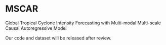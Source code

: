 # MSCAR
Global Tropical Cyclone Intensity Forecasting with Multi-modal Multi-scale Causal Autoregressive Model

Our code and dataset will be released after review.
